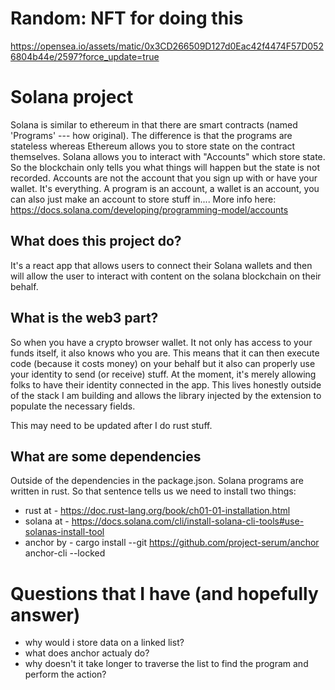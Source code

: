 # Random: NFT for doing this
https://opensea.io/assets/matic/0x3CD266509D127d0Eac42f4474F57D0526804b44e/2597?force_update=true

# Solana project
Solana is similar to ethereum in that there are smart contracts (named 'Programs' --- how original). The difference is that the programs are stateless whereas Ethereum allows you to store state on the contract themselves. Solana allows you to interact with "Accounts" which store state. So the blockchain only tells you what things will happen but the state is not recorded. Accounts are not the account that you sign up with or have your wallet. It's everything. A program is an account, a wallet is an account, you can also just make an account to store stuff in.... More info here: https://docs.solana.com/developing/programming-model/accounts

## What does this project do?
It's a react app that allows users to connect their Solana wallets and then will allow the user to interact with content on the solana blockchain on their behalf.

## What is the web3 part?
So when you have a crypto browser wallet. It not only has access to your funds itself, it also knows who you are. This means that it can then execute code (because it costs money) on your behalf but it also can properly use your identity to send (or receive) stuff. At the moment, it's merely allowing folks to have their identity connected in the app. This lives honestly outside of the stack I am building and allows the library injected by the extension to populate the necessary fields.

This may need to be updated after I do rust stuff.


## What are some dependencies
Outside of the dependencies in the package.json. Solana programs are written in rust. So that sentence tells us we need to install two things:

* rust at - https://doc.rust-lang.org/book/ch01-01-installation.html
* solana at - https://docs.solana.com/cli/install-solana-cli-tools#use-solanas-install-tool
* anchor by - cargo install --git https://github.com/project-serum/anchor anchor-cli --locked


# Questions that I have (and hopefully answer)

* why would i store data on a linked list?
* what does anchor actualy do?
* why doesn't it take longer to traverse the list to find the program and perform the action?
